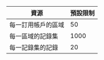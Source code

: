 
| 資源 | 預設限制 
--- | ---
| 每一訂用帳戶的區域 | 50
| 每一區域的記錄集| 1000
| 每一記錄集的記錄| 20
 

<!---HONumber=August15_HO6-->